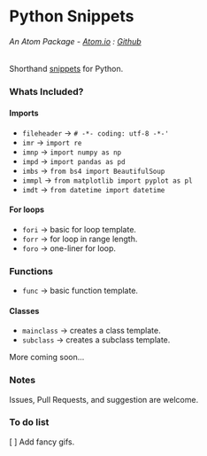 # Python Snippets

###### An Atom Package - [Atom.io](https://atom.io/packages/awesome-python-snippets) : [Github](https://github.com/draperjames/awesome-python-snippets)

Shorthand [snippets](https://atom.io/packages/snippets) for Python.  

### Whats Included?

#### Imports
* `fileheader` -> `# -*- coding: utf-8 -*-'`
* `imr` -> `import re`
* `imnp` -> `import numpy as np`
* `impd` -> `import pandas as pd`
* `imbs` -> `from bs4 import BeautifulSoup`
* `immpl` -> `from matplotlib import pyplot as pl`
* `imdt` -> `from datetime import datetime`

#### For loops

* `fori` -> basic for loop template.
* `forr` -> for loop in range length.
* `foro` -> one-liner for loop.

### Functions

* `func` -> basic function template.

#### Classes
* `mainclass` -> creates a class template.
* `subclass` -> creates a subclass template.

More coming soon...

### Notes
Issues, Pull Requests, and suggestion are welcome.

### To do list

[ ] Add fancy gifs. 
